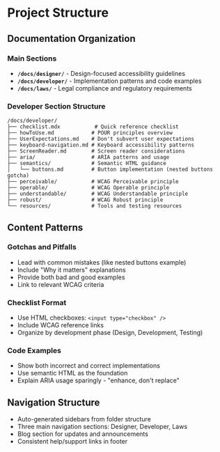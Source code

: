 # Project Structure

## Documentation Organization

### Main Sections
- **`/docs/designer/`** - Design-focused accessibility guidelines
- **`/docs/developer/`** - Implementation patterns and code examples  
- **`/docs/laws/`** - Legal compliance and regulatory requirements

### Developer Section Structure
```
/docs/developer/
├── checklist.mdx           # Quick reference checklist
├── howToUse.md            # POUR principles overview
├── UserExpectations.md    # Don't subvert user expectations
├── keyboard-navigation.md # Keyboard accessibility patterns
├── ScreenReader.md        # Screen reader considerations
├── aria/                  # ARIA patterns and usage
├── semantics/             # Semantic HTML guidance
│   └── buttons.md         # Button implementation (nested buttons gotcha)
├── perceivable/           # WCAG Perceivable principle
├── operable/              # WCAG Operable principle  
├── understandable/        # WCAG Understandable principle
├── robust/                # WCAG Robust principle
└── resources/             # Tools and testing resources
```

## Content Patterns

### Gotchas and Pitfalls
- Lead with common mistakes (like nested buttons example)
- Include "Why it matters" explanations
- Provide both bad and good examples
- Link to relevant WCAG criteria

### Checklist Format
- Use HTML checkboxes: `<input type="checkbox" />`
- Include WCAG reference links
- Organize by development phase (Design, Development, Testing)

### Code Examples
- Show both incorrect and correct implementations
- Use semantic HTML as the foundation
- Explain ARIA usage sparingly - "enhance, don't replace"

## Navigation Structure
- Auto-generated sidebars from folder structure
- Three main navigation sections: Designer, Developer, Laws
- Blog section for updates and announcements
- Consistent help/support links in footer